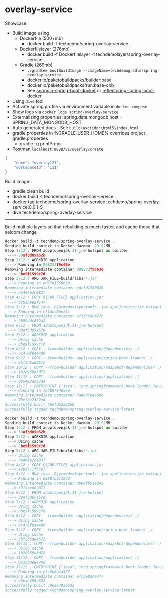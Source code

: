 # overlay-service

Showcase:
- Build image using
    - Dockerfile (500+mb)
        - docker build -t techdemo/spring-overlay-service .
    - Dockerfilelayer (276mb)
        - docker build -f Dockerfilelayer -t techdemolayer/spring-overlay-service .
    - Gradle (269mb)
        - `./gradlew bootBuildImage --imageName=techdemogradle/spring-overlay-service`
        - docker.io/paketobuildpacks/builder:base
        - docker.io/paketobuildpacks/run:base-cnb
        - See [springio-spring-boot-docker](https://reflectoring.io/spring-boot-docker/) or [reflectoring-spring-boot-docker](https://spring.io/guides/gs/spring-boot-docker/)
- Using `dive` tool
- Activate spring profile via environment variable in `docker-compose`
- Show logs via `docker logs spring-overlay-service`
- Externalizing properties: spring.data.mongodb.host = SPRING_DATA_MONGODB_HOST
- Auto generated docs - See `build\asciidoc\html5\index.html`
- gradle.properties in %GRADLE_USER_HOME% overrides project gradle.properties
	- gradle -q printProps
- Postman `localhost:8888/v1/overlay/create`

```js
{
    "name": "overlay123",
    "workspaceId": "111"
}
```

Build Image:

- gradle clean build
- docker build -t techdemo/spring-overlay-service .
- docker tag techdemo/spring-overlay-service techdemo/spring-overlay-service:0.0.1-S
- dive techdemo/spring-overlay-service

---

Build multiple layers so that rebuilding is much faster, and cache those that seldom change
	
```js
docker build -t techdemo/spring-overlay-service .
Sending build context to Docker daemon  29.92MB
Step 1/12 : FROM adoptopenjdk:11-jre-hotspot as builder
 ---> 39af3d85a52b
Step 2/12 : WORKDIR application
 ---> Running in 898233f9c63e
Removing intermediate container 898233f9c63e
 ---> 8be9f1599c7d
Step 3/12 : ARG JAR_FILE=build/libs/*.jar
 ---> Running in edcfd1550620
Removing intermediate container edcfd1550620
 ---> be464e2ce837
Step 4/12 : COPY ${JAR_FILE} application.jar
 ---> 6853bee2f147
Step 5/12 : RUN java -Djarmode=layertools -jar application.jar extract
 ---> Running in ef1dcc8be2fc
Removing intermediate container ef1dcc8be2fc
 ---> 9589ddc859a2
Step 6/12 : FROM adoptopenjdk:11-jre-hotspot
 ---> 39af3d85a52b
Step 7/12 : WORKDIR application
 ---> Using cache
 ---> 8be9f1599c7d
Step 8/12 : COPY --from=builder application/dependencies/ ./
 ---> 9c479f8ae4d9
Step 9/12 : COPY --from=builder application/spring-boot-loader/ ./
 ---> 3bf2d5a045f2
Step 10/12 : COPY --from=builder application/snapshot-dependencies/ ./
 ---> 1b28959a5d72
Step 11/12 : COPY --from=builder application/application/ ./
 ---> 895482ac97a4
Step 12/12 : ENTRYPOINT ["java", "org.springframework.boot.loader.JarLauncher"]
 ---> Running in 7a4b97e4656e
Removing intermediate container 7a4b97e4656e
 ---> 7befda2322e0
Successfully built 7befda2322e0
Successfully tagged techdemo/spring-overlay-service:latest
```
	
```js
docker build -t techdemo/spring-overlay-service .
Sending build context to Docker daemon  29.92MB
Step 1/12 : FROM adoptopenjdk:11-jre-hotspot as builder
 ---> 39af3d85a52b
Step 2/12 : WORKDIR application
 ---> Using cache
 ---> 8be9f1599c7d
Step 3/12 : ARG JAR_FILE=build/libs/*.jar
 ---> Using cache
 ---> be464e2ce837
Step 4/12 : COPY ${JAR_FILE} application.jar
 ---> e26d511fbce7
Step 5/12 : RUN java -Djarmode=layertools -jar application.jar extract
 ---> Running in 0880fb511842
Removing intermediate container 0880fb511842
 ---> 69fdaed02871
Step 6/12 : FROM adoptopenjdk:11-jre-hotspot
 ---> 39af3d85a52b
Step 7/12 : WORKDIR application
 ---> Using cache
 ---> 8be9f1599c7d
Step 8/12 : COPY --from=builder application/dependencies/ ./
 ---> Using cache
 ---> 9c479f8ae4d9
Step 9/12 : COPY --from=builder application/spring-boot-loader/ ./
 ---> Using cache
 ---> 3bf2d5a045f2
Step 10/12 : COPY --from=builder application/snapshot-dependencies/ ./
 ---> Using cache
 ---> 1b28959a5d72
Step 11/12 : COPY --from=builder application/application/ ./
 ---> 0235a0d8878d
Step 12/12 : ENTRYPOINT ["java", "org.springframework.boot.loader.JarLauncher"]
 ---> Running in efc3e8a4a477
Removing intermediate container efc3e8a4a477
 ---> c9eab495a632
Successfully built c9eab495a632
Successfully tagged techdemo/spring-overlay-service:latest
```